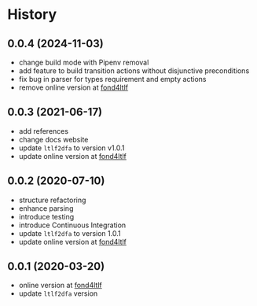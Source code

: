 # History

## 0.0.4 (2024-11-03)
- change build mode with Pipenv removal
- add feature to build transition actions without disjunctive preconditions
- fix bug in parser for types requirement and empty actions
- remove online version at [fond4ltlf](https://fond4ltlf.herokuapp.com/)

## 0.0.3 (2021-06-17)
- add references
- change docs website  
- update `ltlf2dfa` to version v1.0.1
- update online version at [fond4ltlf](https://fond4ltlf.herokuapp.com/)

## 0.0.2 (2020-07-10)
- structure refactoring
- enhance parsing
- introduce testing
- introduce Continuous Integration
- update `ltlf2dfa` to version 1.0.1
- update online version at [fond4ltlf](http://fond4ltlf.diag.uniroma1.it)

## 0.0.1 (2020-03-20)
- online version at [fond4ltlf](http://fond4ltlf.diag.uniroma1.it)
- update `ltlf2dfa` version